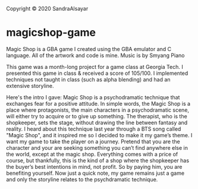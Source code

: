 Copyright © 2020 SandraAlsayar
# magicshop-game

Magic Shop is a GBA game I created using the GBA emulator and C language.
All of the artwork and code is mine. Music is by Smyang Piano

This game was a month-long project for a game class at Georgia Tech.
I presented this game in class & received a score of 105/100.
I implemented techniques not taught in class (such as alpha blending) and had an extensive storyline.

Here's the intro I gave:
Magic Shop is a psychodramatic technique that exchanges fear for a positive attitude. 
In simple words, the Magic Shop is a place where protagonists, the main characters in a psychodramatic scene,
will either try to acquire or to give up something.
The therapist, who is the shopkeeper, sets the stage, without drawing the line between fantasy and reality.
I heard about this technique last year through a BTS song called "Magic Shop", and it inspired me so I decided to make it my game’s theme.
I want my game to take the player on a journey.
Pretend that you are the character and your are seeking something you can’t find anywhere else in the world, except at the magic shop.
Everything comes with a price of course, but thankfully, this is the kind of a shop where the shopkeeper has the buyer’s best intentions
in mind, not profit. So by paying him, you are benefiting yourself.
Now just a quick note, my game remains just a game and only the storyline relates to the psychdramatic technique.
